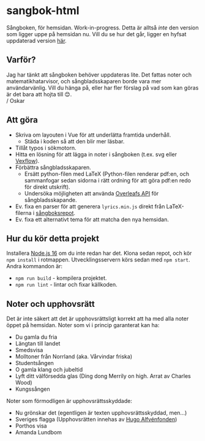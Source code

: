 # sangbok-html
Sångboken, för hemsidan. Work-in-progress. Detta är alltså _inte_ den version som ligger uppe på hemsidan nu. Vill du se hur det går, ligger en hyfsat uppdaterad version [här](https://f-sangbok-3cf6d8.netlify.app).

## Varför?
Jag har tänkt att sångboken behöver uppdateras lite. Det fattas noter och matematikhatarvisor, och sångbladsskaparen borde vara mer användarvänlig. Vill du hänga på, eller har fler förslag på vad som kan göras är det bara att hojta till 😊.  
/ Oskar

## Att göra
* Skriva om layouten i Vue för att underlätta framtida underhåll.
  - Städa i koden så att den blir mer läsbar.
* Tillåt typos i sökmotorn.
* Hitta en lösning för att lägga in noter i sångboken (t.ex. svg eller [Vexflow](https://www.vexflow.com)).
* Förbättra sångbladsskaparen.
  - Ersätt python-filen med LaTeX (Python-filen renderar pdf:en, och sammanfogar sedan sidorna i rätt ordning för att göra pdf:en redo för direkt utskrift).
  - Undersöka möjligheten att använda [Overleafs API](https://www.overleaf.com/devs) för sångbladsskapande.
* Ev. fixa en parser för att generera `lyrics.min.js` direkt från LaTeX-filerna i [sångboksrepot](https://github.com/Fysiksektionen/Sangbok).
* Ev. fixa ett alternativt tema för att matcha den nya hemsidan.

## Hur du kör detta projekt
Installera [Node.js 16](https://nodejs.org) om du inte redan har det. Klona sedan repot, och kör `npm install` i rotmappen. Utvecklingsservern körs sedan med `npm start`. Andra kommandon är:
* `npm run build` - kompilera projektet.
* `npm run lint` - lintar och fixar källkoden.

<!-- See [Configuration Reference](https://cli.vuejs.org/config/). -->

## Noter och upphovsrätt
Det är inte säkert att det är upphovsrättsligt korrekt att ha med alla noter öppet på hemsidan.
Noter som vi i princip garanterat kan ha:
* Du gamla du fria
* Längtan till landet
* Smedsvisa
* Molltoner från Norrland (aka. Vårvindar friska)
* Studentsången
* O gamla klang och jubeltid
* Lyft ditt välförsedda glas (Ding dong Merrily on high. Arrat av Charles Wood)
* Kungssången

Noter som förmodligen är upphovsrättsskyddade:
* Nu grönskar det (egentligen är texten upphovsrättsskyddad, men...)
* Sveriges flagga (Upphovsrätten innehas av [Hugo Alfvénfonden](http://www.musakad.se/omakademien/organisation/stifelserochfonder/hugoalfvenfonden.601.html))
* Porthos visa
* Amanda Lundbom
